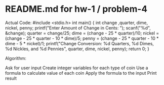 # README.md for hw-1 / problem-4

Actual Code:
#include <stdio.h>
int main()
{
  int change ,quarter, dime, nickel, penny;
  printf("Enter Amount of Change in Cents: ");
  scanf("%d", &change);
  quarter = change/25;
  dime = (change - 25 * quarter)/10;
  nickel = (change - 25 * quarter - 10 * dime)/5;
  penny = (change - 25 * quarter - 10 * dime - 5 * nickel)/1;
  printf("Change Conversion: %d Quarters, %d Dimes, %d Nickles, and %d Pennies", quarter, dime, nickel, penny);
  return 0;
}

Algorithm:

Ask for user input
Create integer variables for each type of coin
Use a formula to calculate value of each coin
Apply the formula to the input
Print result
